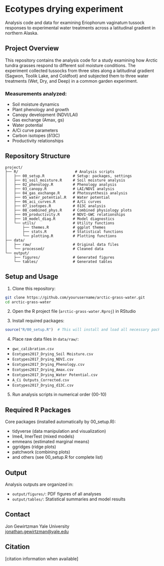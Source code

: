 # Ecotypes drying experiment

Analysis code and data for examining Eriophorum vaginatum tussock responses to experimental water treatments across a latitudinal gradient in northern Alaska.

## Project Overview

This repository contains the analysis code for a study examining how Arctic tundra grasses respond to different soil moisture conditions. The experiment collected tussocks from three sites along a latitudinal gradient (Sagwon, Toolik Lake, and Coldfoot) and subjected them to three water treatments (Wet, Dry, and Deep) in a common garden experiment.

### Measurements analyzed:
- Soil moisture dynamics
- Plant phenology and growth
- Canopy development (NDVI/LAI)
- Gas exchange (Amax, gs)
- Water potential
- A/Ci curve parameters
- Carbon isotopes (δ13C)
- Productivity relationships

## Repository Structure

```
project/
├── R/                          # Analysis scripts
│   ├── 00_setup.R             # Setup: packages, settings
│   ├── 01_soil_moisture.R     # Soil moisture analysis
│   ├── 02_phenology.R         # Phenology analysis
│   ├── 03_canopy.R            # LAI/NDVI analysis
│   ├── 04_gas_exchange.R      # Photosynthesis analysis
│   ├── 05_water_potential.R   # Water potential
│   ├── 06_aci_curves.R        # A/Ci curves
│   ├── 07_isotopes.R          # δ13C analysis
│   ├── 08_combined_phys.R     # Combined physiology plots
│   ├── 09_productivity.R      # NDVI-GWC relationships
│   ├── 10_model_diag.R        # Model diagnostics
│   └── utils/                 # Utility functions
│       ├── themes.R           # ggplot themes
│       ├── stats.R            # Statistical functions
│       └── plotting.R         # Plotting functions
├── data/
│   ├── raw/                   # Original data files
│   └── processed/             # Cleaned data
└── output/
    ├── figures/               # Generated figures
    └── tables/                # Generated tables
```

## Setup and Usage

1. Clone this repository:
```bash
git clone https://github.com/yourusername/arctic-grass-water.git
cd arctic-grass-water
```

2. Open the R project file (`arctic-grass-water.Rproj`) in RStudio

3. Install required packages:
```r
source("R/00_setup.R")  # This will install and load all necessary packages
```

4. Place raw data files in `data/raw/`:
- `gwc_calibration.csv`
- `Ecotypes2017_Drying_Soil Moisture.csv`
- `Ecotypes2017_Drying_NDVI.csv`
- `Ecotypes2017_Drying_Phenology.csv`
- `Ecotypes2017_Drying_Amax.csv`
- `Ecotypes2017_Drying_Water Potential.csv`
- `A_Ci Outputs_Corrected.csv`
- `Ecotypes2017_Drying_d13C.csv`

5. Run analysis scripts in numerical order (00-10)

## Required R Packages

Core packages (installed automatically by 00_setup.R):
- tidyverse (data manipulation and visualization)
- lme4, lmerTest (mixed models)
- emmeans (estimated marginal means)
- ggridges (ridge plots)
- patchwork (combining plots)
- and others (see 00_setup.R for complete list)

## Output

Analysis outputs are organized in:
- `output/figures/`: PDF figures of all analyses
- `output/tables/`: Statistical summaries and model results

## Contact

Jon Gewirtzman
Yale University  
jonathan.gewirtzman@yale.edu


## Citation

[citation information when available]
